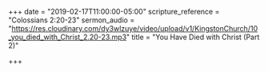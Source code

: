 +++
date = "2019-02-17T11:00:00-05:00"
scripture_reference = "Colossians 2:20-23"
sermon_audio = "https://res.cloudinary.com/dy3wlzuye/video/upload/v1/KingstonChurch/10_you_died_with_Christ_2.20-23.mp3"
title = "You Have Died with Christ (Part 2)"

+++

